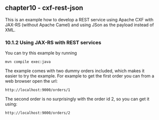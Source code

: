 chapter10 - cxf-rest-json
--------------------------

This is an example how to develop a REST service using Apache CXF with JAX-RS (without Apache Camel)
and using JSon as the payload instead of XML.

### 10.1.2 Using JAX-RS with REST services

You can try this example by running

    mvn compile exec:java

The example comes with two dummy orders included, which makes it easier to try the example.
For example to get the first order you can from a web browser open the url:

    http://localhost:9000/orders/1

The second order is no surprisingly with the order id 2, so you can get it using:

    http://localhost:9000/orders/2